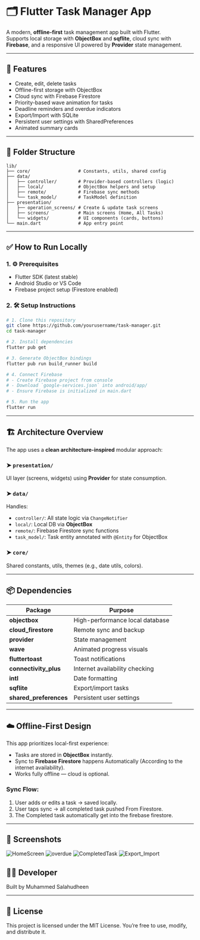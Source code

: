 
# 🗂️ Flutter Task Manager App

A modern, **offline-first** task management app built with Flutter.  
Supports local storage with **ObjectBox** and **sqflite**, cloud sync with **Firebase**, and a responsive UI powered by **Provider** state management.

---

## 🚀 Features

- Create, edit, delete tasks
- Offline-first storage with ObjectBox
- Cloud sync with Firebase Firestore
- Priority-based wave animation for tasks
- Deadline reminders and overdue indicators
- Export/Import with SQLite
- Persistent user settings with SharedPreferences
- Animated summary cards

---

## 📁 Folder Structure

```
lib/
├── core/                  # Constants, utils, shared config
├── data/                 
│   ├── controller/        # Provider-based controllers (logic)
│   ├── local/             # ObjectBox helpers and setup
│   ├── remote/            # Firebase sync methods
│   └── task_model/        # TaskModel definition
├── presentation/
│   ├── operation_screens/ # Create & update task screens
│   ├── screens/           # Main screens (Home, All Tasks)
│   └── widgets/           # UI components (cards, buttons)
└── main.dart              # App entry point
```

---

## ✅ How to Run Locally

### 1. ⚙️ Prerequisites
- Flutter SDK (latest stable)
- Android Studio or VS Code
- Firebase project setup (Firestore enabled)

### 2. 🛠️ Setup Instructions

```bash
# 1. Clone this repository
git clone https://github.com/yourusername/task-manager.git
cd task-manager

# 2. Install dependencies
flutter pub get

# 3. Generate ObjectBox bindings
flutter pub run build_runner build

# 4. Connect Firebase
# - Create Firebase project from console
# - Download `google-services.json` into android/app/
# - Ensure Firebase is initialized in main.dart

# 5. Run the app
flutter run
```

---

## 🏗️ Architecture Overview

The app uses a **clean architecture-inspired** modular approach:

### ➤ `presentation/`
UI layer (screens, widgets) using **Provider** for state consumption.

### ➤ `data/`
Handles:
- `controller/`: All state logic via `ChangeNotifier`
- `local/`: Local DB via **ObjectBox**
- `remote/`: Firebase Firestore sync functions
- `task_model/`: Task entity annotated with `@Entity` for ObjectBox

### ➤ `core/`
Shared constants, utils, themes (e.g., date utils, colors).

---

## 📦 Dependencies

| Package                | Purpose                            |
|------------------------|------------------------------------|
| **objectbox**          | High-performance local database    |
| **cloud_firestore**    | Remote sync and backup             |
| **provider**           | State management                   |
| **wave**               | Animated progress visuals          |
| **fluttertoast**       | Toast notifications                |
| **connectivity_plus**  | Internet availability checking     |
| **intl**               | Date formatting                    |
| **sqflite**            | Export/import tasks                |
| **shared_preferences** | Persistent user settings           |

---

## ☁️ Offline-First Design

This app prioritizes local-first experience:

- Tasks are stored in **ObjectBox** instantly.
- Sync to **Firebase Firestore** happens Automatically (According to the internet availability).
- Works fully offline — cloud is optional.

### Sync Flow:
1. User adds or edits a task → saved locally.
2. User taps sync → all completed task pushed From Firestore.
3. The Completed task automatically get into the firebase firestore.

---

## 📱 Screenshots

![HomeScreen]( assets\screenshot\home\all_task_screen\home+all_task_screen.jpg )
![overdue]( assets\screenshot\overdue_screen\overdue.jpg )
![CompletedTask]( assets\screenshot\completed_screen\complted_task.jpg )
![Export_Import]( assets\screenshot\drawer\import_export\import_export.jpg )




## 👨‍💻 Developer

Built by Muhammed Salahudheen

---

## 📜 License

This project is licensed under the MIT License. You’re free to use, modify, and distribute it.
